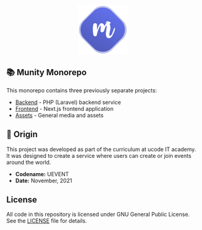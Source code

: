 <p align="center">
    <img src="./assets/logo.png" height="130px"></a>
</p>

## :books: Munity Monorepo

This monorepo contains three previously separate projects:

- [Backend](./backend/README.md) - PHP (Laravel) backend service
- [Frontend](./frontend/README.md) - Next.js frontend application
- [Assets](./assets) - General media and assets

## :deciduous_tree: Origin

This project was developed as part of the curriculum at ucode IT academy. It was designed to create a service where users can create or join events around the world.

- **Codename:** UEVENT
- **Date:** November, 2021

## License

All code in this repository is licensed under GNU General Public License. See the [LICENSE](./LICENSE) file for details.